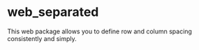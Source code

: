 # web_separated
This web package allows you to define row and column spacing consistently and simply.
